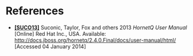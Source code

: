 # References

* <a href="http://docs.jboss.org/hornetq/2.4.0.Final/docs/user-manual/html/" name="MIOC11">**[SUCO13]**</a> Suconic, Taylor, Fox and others 2013 *HornetQ User Manual* [Online] Red Hat Inc., USA. Available: http://docs.jboss.org/hornetq/2.4.0.Final/docs/user-manual/html/ [Accessed 04 January 2014]